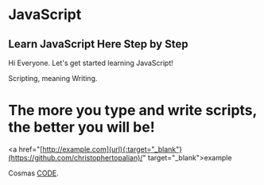 # JavaScript

## Learn JavaScript Here Step by Step

Hi Everyone. Let's get started learning JavaScript!

Scripting, meaning Writing.

# The more you type and write scripts, the better you will be!

<a href="[http://example.com](url){:target="_blank"}(https://github.com/christophertopalian)/" target="_blank">example</a>

Cosmas [CODE](https://github.com/christophertopalian).
